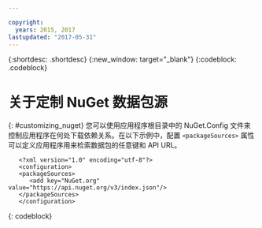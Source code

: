 ```yaml
---

copyright:
  years: 2015, 2017
lastupdated: "2017-05-31"
---
```


{:shortdesc: .shortdesc}
{:new_window: target="_blank"}
{:codeblock: .codeblock}


# 关于定制 NuGet 数据包源
{: #customizing_nuget}
您可以使用应用程序根目录中的 NuGet.Config 文件来控制应用程序在何处下载依赖关系。在以下示例中，配置 `<packageSources>` 属性可以定义应用程序用来检索数据包的任意键和 API URL。
```
   <?xml version="1.0" encoding="utf-8"?>
   <configuration>
   <packageSources>
      <add key="NuGet.org" value="https://api.nuget.org/v3/index.json"/>
   </packageSources>
   </configuration>
```
{: codeblock}
